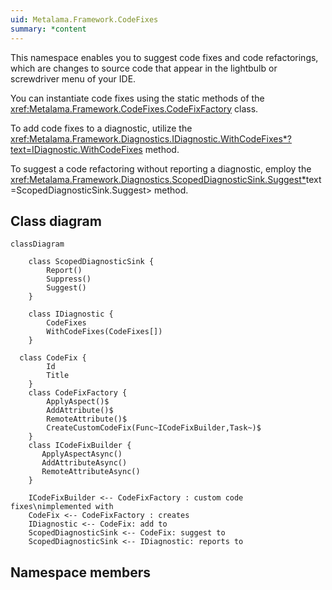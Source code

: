 ```yaml
---
uid: Metalama.Framework.CodeFixes
summary: *content
---
```


This namespace enables you to suggest code fixes and code refactorings, which are changes to source code that appear in the lightbulb or screwdriver menu of your IDE.

You can instantiate code fixes using the static methods of the <xref:Metalama.Framework.CodeFixes.CodeFixFactory> class.

To add code fixes to a diagnostic, utilize the <xref:Metalama.Framework.Diagnostics.IDiagnostic.WithCodeFixes*?text=IDiagnostic.WithCodeFixes> method.

To suggest a code refactoring without reporting a diagnostic, employ the <xref:Metalama.Framework.Diagnostics.ScopedDiagnosticSink.Suggest*>text=ScopedDiagnosticSink.Suggest> method.

## Class diagram

```mermaid
classDiagram

    class ScopedDiagnosticSink {
        Report()
        Suppress()
        Suggest()
    }

    class IDiagnostic {
        CodeFixes
        WithCodeFixes(CodeFixes[])
    }

  class CodeFix {
        Id
        Title
    }
    class CodeFixFactory {
        ApplyAspect()$
        AddAttribute()$
        RemoteAttribute()$
        CreateCustomCodeFix(Func~ICodeFixBuilder,Task~)$
    }
    class ICodeFixBuilder {
       ApplyAspectAsync()
       AddAttributeAsync()
       RemoteAttributeAsync()
    }

    ICodeFixBuilder <-- CodeFixFactory : custom code fixes\nimplemented with
    CodeFix <-- CodeFixFactory : creates
    IDiagnostic <-- CodeFix: add to
    ScopedDiagnosticSink <-- CodeFix: suggest to
    ScopedDiagnosticSink <-- IDiagnostic: reports to
```

## Namespace members
